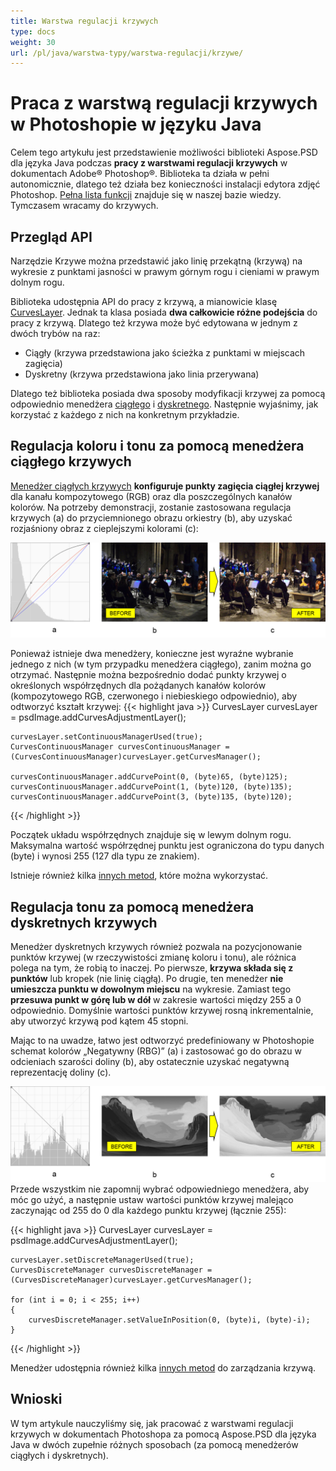 ```yaml
---
title: Warstwa regulacji krzywych
type: docs
weight: 30
url: /pl/java/warstwa-typy/warstwa-regulacji/krzywe/
---
```


# Praca z warstwą regulacji krzywych w Photoshopie w języku Java

Celem tego artykułu jest przedstawienie możliwości biblioteki Aspose.PSD dla języka Java podczas **pracy z warstwami regulacji krzywych** w dokumentach Adobe® Photoshop®. Biblioteka ta działa w pełni autonomicznie, dlatego też działa bez konieczności instalacji edytora zdjęć Photoshop. [Pełna lista funkcji](https://docs.aspose.com/psd/java/features/) znajduje się w naszej bazie wiedzy. Tymczasem wracamy do krzywych.

## Przegląd API

Narzędzie Krzywe można przedstawić jako linię przekątną (krzywą) na wykresie z punktami jasności w prawym górnym rogu i cieniami w prawym dolnym rogu.

Biblioteka udostępnia API do pracy z krzywą, a mianowicie klasę [CurvesLayer](https://reference.aspose.com/psd/java/com.aspose.psd.fileformats.psd.layers.adjustmentlayers/CurvesLayer). Jednak ta klasa posiada **dwa całkowicie różne podejścia** do pracy z krzywą. Dlatego też krzywa może być edytowana w jednym z dwóch trybów na raz:

- Ciągły (krzywa przedstawiona jako ścieżka z punktami w miejscach zagięcia)
- Dyskretny (krzywa przedstawiona jako linia przerywana)

Dlatego też biblioteka posiada dwa sposoby modyfikacji krzywej za pomocą odpowiednio menedżera [ciągłego](https://reference.aspose.com/psd/java/com.aspose.psd.fileformats.psd.layers.layerresources/curvescontinuousmanager) i [dyskretnego](https://reference.aspose.com/psd/java/com.aspose.psd.fileformats.psd.layers.layerresources/CurvesDiscreteManager). Następnie wyjaśnimy, jak korzystać z każdego z nich na konkretnym przykładzie.

## Regulacja koloru i tonu za pomocą menedżera ciągłego krzywych

[Menedżer ciągłych krzywych](https://reference.aspose.com/psd/java/com.aspose.psd.fileformats.psd.layers.layerresources/CurvesContinuousManager) **konfiguruje punkty zagięcia ciągłej krzywej** dla kanału kompozytowego (RGB) oraz dla poszczególnych kanałów kolorów. Na potrzeby demonstracji, zostanie zastosowana regulacja krzywych (a) do przyciemnionego obrazu orkiestry (b), aby uzyskać rozjaśniony obraz z cieplejszymi kolorami (c):

![Rysunek warstwy regulacji krzywych Figura 1](curves-psd-adjustment-layer-figure-1.png)

Ponieważ istnieje dwa menedżery, konieczne jest wyraźne wybranie jednego z nich (w tym przypadku menedżera ciągłego), zanim można go otrzymać. Następnie można bezpośrednio dodać punkty krzywej o określonych współrzędnych dla pożądanych kanałów kolorów (kompozytowego RGB, czerwonego i niebieskiego odpowiednio), aby odtworzyć kształt krzywej:
{{< highlight java >}}
    CurvesLayer curvesLayer = psdImage.addCurvesAdjustmentLayer();

    curvesLayer.setContinuousManagerUsed(true);
    CurvesContinuousManager curvesContinuousManager = (CurvesContinuousManager)curvesLayer.getCurvesManager();

    curvesContinuousManager.addCurvePoint(0, (byte)65, (byte)125);
    curvesContinuousManager.addCurvePoint(1, (byte)120, (byte)135);
    curvesContinuousManager.addCurvePoint(3, (byte)135, (byte)120);
{{< /highlight >}}

Początek układu współrzędnych znajduje się w lewym dolnym rogu. Maksymalna wartość współrzędnej punktu jest ograniczona do typu danych (byte) i wynosi 255 (127 dla typu ze znakiem).

Istnieje również kilka [innych metod](https://reference.aspose.com/psd/java/com.aspose.psd.fileformats.psd.layers.layerresources/CurvesContinuousManager), które można wykorzystać.

## Regulacja tonu za pomocą menedżera dyskretnych krzywych

Menedżer dyskretnych krzywych również pozwala na pozycjonowanie punktów krzywej (w rzeczywistości zmianę koloru i tonu), ale różnica polega na tym, że robią to inaczej. Po pierwsze, **krzywa składa się z punktów** lub kropek (nie linię ciągłą). Po drugie, ten menedżer **nie umieszcza punktu w dowolnym miejscu** na wykresie. Zamiast tego **przesuwa punkt w górę lub w dół** w zakresie wartości między 255 a 0 odpowiednio. Domyślnie wartości punktów krzywej rosną inkrementalnie, aby utworzyć krzywą pod kątem 45 stopni.

Mając to na uwadze, łatwo jest odtworzyć predefiniowany w Photoshopie schemat kolorów „Negatywny (RBG)” (a) i zastosować go do obrazu w odcieniach szarości doliny (b), aby ostatecznie uzyskać negatywną reprezentację doliny (c).

![Warstwa regulacji krzywych Figura 2](curves-psd-adjustment-layer-figure-2.png) Przede wszystkim nie zapomnij wybrać odpowiedniego menedżera, aby móc go użyć, a następnie ustaw wartości punktów krzywej malejąco zaczynając od 255 do 0 dla każdego punktu krzywej (łącznie 255):

{{< highlight java >}}
    CurvesLayer curvesLayer = psdImage.addCurvesAdjustmentLayer();

    curvesLayer.setDiscreteManagerUsed(true);
    CurvesDiscreteManager curvesDiscreteManager = (CurvesDiscreteManager)curvesLayer.getCurvesManager();

    for (int i = 0; i < 255; i++)
    {
        curvesDiscreteManager.setValueInPosition(0, (byte)i, (byte)-i);
    }
{{< /highlight >}}

Menedżer udostępnia również kilka [innych metod](https://reference.aspose.com/psd/java/com.aspose.psd.fileformats.psd.layers.layerresources/curvesdiscretemanager) do zarządzania krzywą.

## Wnioski

W tym artykule nauczyliśmy się, jak pracować z warstwami regulacji krzywych w dokumentach Photoshopa za pomocą Aspose.PSD dla języka Java w dwóch zupełnie różnych sposobach (za pomocą menedżerów ciągłych i dyskretnych).
